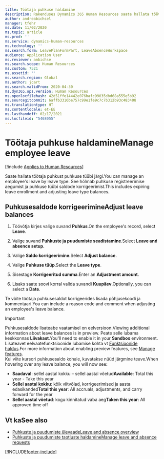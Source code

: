 ```yaml
---
title: Töötaja puhkuse haldamine
description: Rakenduses Dynamics 365 Human Resources saate hallata töövõtja puhkust.
author: andreabichsel
manager: tfehr
ms.date: 11/02/2020
ms.topic: article
ms.prod: ''
ms.service: dynamics-human-resources
ms.technology: ''
ms.search.form: LeavePlanFormPart, LeaveAbsenceWorkspace
audience: Application User
ms.reviewer: anbichse
ms.search.scope: Human Resources
ms.custom: 7521
ms.assetid: ''
ms.search.region: Global
ms.author: jcart
ms.search.validFrom: 2020-04-30
ms.dyn365.ops.version: Human Resources
ms.openlocfilehash: 42d51ffe14442e076bafc99035dbd68a555e5b92
ms.sourcegitcommit: 6affb3316be757c99e1fe9c7c7b312b93c483408
ms.translationtype: HT
ms.contentlocale: et-EE
ms.lasthandoff: 02/17/2021
ms.locfileid: "5468055"
---
```

# <a name="manage-employee-leave"></a><span data-ttu-id="6f454-103">Töötaja puhkuse haldamine</span><span class="sxs-lookup"><span data-stu-id="6f454-103">Manage employee leave</span></span>

[!include [Applies to Human Resources](../includes/applies-to-hr.md)]

<span data-ttu-id="6f454-104">Saate hallata töötaja puhkust puhkuse tüübi järgi.</span><span class="sxs-lookup"><span data-stu-id="6f454-104">You can manage an employee's leave by leave type.</span></span> <span data-ttu-id="6f454-105">See hõlmab puhkuse registreerimise aegumist ja puhkuse tüübi saldode korrigeerimist.</span><span class="sxs-lookup"><span data-stu-id="6f454-105">This includes expiring leave enrollment and adjusting leave type balances.</span></span> 

## <a name="adjust-leave-balances"></a><span data-ttu-id="6f454-106">Puhkusesaldode korrigeerimine</span><span class="sxs-lookup"><span data-stu-id="6f454-106">Adjust leave balances</span></span>

1. <span data-ttu-id="6f454-107">Töövõtja kirjes valige suvand **Puhkus**.</span><span class="sxs-lookup"><span data-stu-id="6f454-107">On the employee's record, select **Leave**.</span></span>

2. <span data-ttu-id="6f454-108">Valige suvand **Puhkuste ja puudumiste seadistamine**.</span><span class="sxs-lookup"><span data-stu-id="6f454-108">Select **Leave and absence setup**.</span></span>

3. <span data-ttu-id="6f454-109">Valige **Saldo korrigeerimine**.</span><span class="sxs-lookup"><span data-stu-id="6f454-109">Select **Adjust balance**.</span></span>

4. <span data-ttu-id="6f454-110">Valige **Puhkuse tüüp**.</span><span class="sxs-lookup"><span data-stu-id="6f454-110">Select the **Leave type**.</span></span>

5. <span data-ttu-id="6f454-111">Sisestage **Korrigeeritud summa**.</span><span class="sxs-lookup"><span data-stu-id="6f454-111">Enter an **Adjustment amount**.</span></span> 

6. <span data-ttu-id="6f454-112">Lisaks saate soovi korral valida suvandi **Kuupäev**.</span><span class="sxs-lookup"><span data-stu-id="6f454-112">Optionally, you can select a **Date**.</span></span> 

<span data-ttu-id="6f454-113">Te võite töötaja puhkusesaldot korrigeerides lisada põhjusekoodi ja kommentaari.</span><span class="sxs-lookup"><span data-stu-id="6f454-113">You can include a reason code and comment when adjusting an employee's leave balance.</span></span> 

>[!IMPORTANT]
><span data-ttu-id="6f454-114">Puhkusesaldode lisateabe vaatamisel on eelversioon.</span><span class="sxs-lookup"><span data-stu-id="6f454-114">Viewing additional information about leave balances is in preview.</span></span> <span data-ttu-id="6f454-115">Peate selle lubama keskkonnas **Liivakast**.</span><span class="sxs-lookup"><span data-stu-id="6f454-115">You'll need to enable it in your **Sandbox** environment.</span></span> <span data-ttu-id="6f454-116">Lisateavet eelvaatefunktsioonide lubamise kohta vt [Funktsioonide haldus](hr-admin-manage-features.md).</span><span class="sxs-lookup"><span data-stu-id="6f454-116">For more information about enabling preview features, see [Manage features](hr-admin-manage-features.md).</span></span><br>
><span data-ttu-id="6f454-117">Kui viite kursori puhkusesaldo kohale, kuvatakse nüüd järgmine teave.</span><span class="sxs-lookup"><span data-stu-id="6f454-117">When hovering over any leave balance, you will now see:</span></span><br>
>- <span data-ttu-id="6f454-118">**Saadaval**: sellel aastal kokku – sellel aastal võetud</span><span class="sxs-lookup"><span data-stu-id="6f454-118">**Available**: Total this year - Take this year</span></span>
>- <span data-ttu-id="6f454-119">**Sellel aastal kokku**: kõik viitvõlad, korrigeerimised ja aasta edasikanded</span><span class="sxs-lookup"><span data-stu-id="6f454-119">**Total this year**: All accruals, adjustments, and carry forward for the year</span></span>
>- <span data-ttu-id="6f454-120">**Sellel aastal võetud**: kogu kinnitatud vaba aeg</span><span class="sxs-lookup"><span data-stu-id="6f454-120">**Taken this year**: All approved time off</span></span>

## <a name="see-also"></a><span data-ttu-id="6f454-121">Vt ka</span><span class="sxs-lookup"><span data-stu-id="6f454-121">See also</span></span>

- [<span data-ttu-id="6f454-122">Puhkuste ja puudumiste ülevaade</span><span class="sxs-lookup"><span data-stu-id="6f454-122">Leave and absence overview</span></span>](hr-leave-and-absence-overview.md)
- [<span data-ttu-id="6f454-123">Puhkuste ja puudumiste taotluste haldamine</span><span class="sxs-lookup"><span data-stu-id="6f454-123">Manage leave and absence requests</span></span>](hr-employee-self-service-manage-requests.md)


[!INCLUDE[footer-include](../includes/footer-banner.md)]